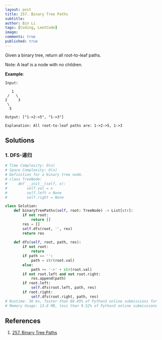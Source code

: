 ```yaml
---
layout: post
title: 257. Binary Tree Paths
subtitle: 
author: Bin Li
tags: [Coding, LeetCode]
image: 
comments: true
published: true
---
```


Given a binary tree, return all root-to-leaf paths.

Note: A leaf is a node with no children.

**Example**:
```
Input:

   1
 /   \
2     3
 \
  5

Output: ["1->2->5", "1->3"]

Explanation: All root-to-leaf paths are: 1->2->5, 1->3
```
## Solutions
### 1. DFS-递归

```python
# Time Complexity: O(n)
# Space Complexity: O(n)
# Definition for a binary tree node.
# class TreeNode:
#     def __init__(self, x):
#         self.val = x
#         self.left = None
#         self.right = None

class Solution:
    def binaryTreePaths(self, root: TreeNode) -> List[str]:
        if not root:
            return []
        res = []
        self.dfs(root, '', res)
        return res
    
    def dfs(self, root, path, res):
        if not root:
            return
        if path == '':
            path = str(root.val)
        else:
            path += '->' + str(root.val)
        if not root.left and not root.right:
            res.append(path)
        if root.left:
            self.dfs(root.left, path, res)
        if root.right:
            self.dfs(root.right, path, res)
# Runtime: 36 ms, faster than 88.05% of Python3 online submissions for Binary Tree Paths.
# Memory Usage: 13.8 MB, less than 9.52% of Python3 online submissions for Binary Tree Paths.
```

## References
1. [257. Binary Tree Paths](https://leetcode.com/problems/binary-tree-paths/)